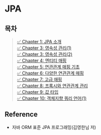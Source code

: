 # JPA

## 목차

> [✅ Chapter 1: JPA 소개](./chapter01.md)  
> [✅ Chapter 3: 영속성 관리(1)](./chapter03.md)  
> [✅ Chapter 3: 영속성 관리(2)](<./chapter03(2).md>)  
> [✅ Chapter 4: 엔티티 매핑](./chapter04.md)  
> [✅ Chapter 5: 연관관계 매핑 기초](./chapter05.md)  
> [✅ Chapter 6: 다양한 연관관계 매핑](./chapter06.md)  
> [✅ Chapter 7: 고급 매핑](./chapter07.md)  
> [✅ Chapter 8: 프록시와 연관관계 관리](./chapter08.md)  
> [✅ Chapter 9: 값 타입](./chapter09.md)  
> [✅ Chapter 10: 객체지향 쿼리 언어(1)](./chapter10-1.md)

## Reference

- 자바 ORM 표준 JPA 프로그래밍(김영한님 저)
